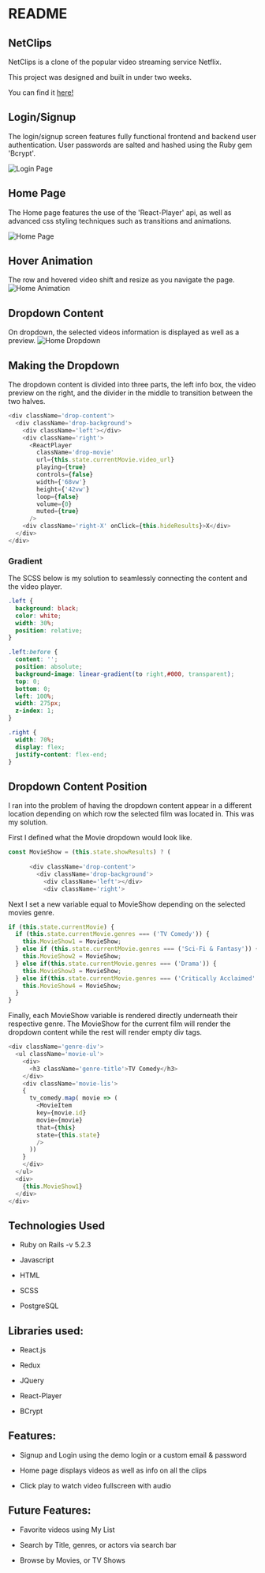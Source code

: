 # README

## NetClips

NetClips is a clone of the popular video streaming service Netflix.

This project was designed and built in under two weeks.

You can find it [here!](https://net-clips.herokuapp.com/?#/signup)

## Login/Signup

The login/signup screen features fully functional frontend and backend user authentication. 
User passwords are salted and hashed using the Ruby gem 'Bcrypt'.

![Login Page](/app/assets/images/login.png)


## Home Page

The Home page features the use of the 'React-Player' api, as well as advanced css
styling techniques such as transitions and animations.

![Home Page](/app/assets/images/home.png)

## Hover Animation

The row and hovered video shift and resize as you navigate the page.
![Home Animation](/app/assets/images/home_animation.png)

## Dropdown Content

On dropdown, the selected videos information is displayed as well as a preview.
![Home Dropdown](/app/assets/images/home_dropdown.png)

## Making the Dropdown

The dropdown content is divided into three parts, the left info box, the video preview on the right, and the divider in the middle to transition between the two halves.
```javascript
<div className='drop-content'>
  <div className='drop-background'>
    <div className='left'></div>
    <div className='right'>
      <ReactPlayer
        className='drop-movie'
        url={this.state.currentMovie.video_url}
        playing={true}
        controls={false}
        width={'68vw'}
        height={'42vw'}
        loop={false}
        volume={0}
        muted={true}
      />
    <div className='right-X' onClick={this.hideResults}>X</div>
  </div>
</div>
```
### Gradient

The SCSS below is my solution to seamlessly connecting the content and the video player.
```SCSS
.left {
  background: black;
  color: white;
  width: 30%;
  position: relative;
}

.left:before {
  content: '';
  position: absolute;
  background-image: linear-gradient(to right,#000, transparent);
  top: 0;
  bottom: 0;
  left: 100%;
  width: 275px;
  z-index: 1;
}

.right {
  width: 70%;
  display: flex;
  justify-content: flex-end;
}
```

## Dropdown Content Position

I ran into the problem of having the dropdown content appear in a different location depending on which row the selected film was located in. This was my solution.

First I defined what the Movie dropdown would look like.
```javascript
const MovieShow = (this.state.showResults) ? (
      
      <div className='drop-content'>
        <div className='drop-background'>
          <div className='left'></div>
          <div className='right'>
```

Next I set a new variable equal to MovieShow depending on the selected movies genre.

```javascript
if (this.state.currentMovie) {
  if (this.state.currentMovie.genres === ('TV Comedy')) {
    this.MovieShow1 = MovieShow;
  } else if (this.state.currentMovie.genres === ('Sci-Fi & Fantasy')) {
    this.MovieShow2 = MovieShow;
  } else if(this.state.currentMovie.genres === ('Drama')) {
    this.MovieShow3 = MovieShow;
  } else if(this.state.currentMovie.genres === ('Critically Acclaimed' {
    this.MovieShow4 = MovieShow;
  }
}
```

Finally, each MovieShow variable is rendered directly underneath their respective genre. The MovieShow for the current film will render the dropdown content while the rest will render empty div tags.

```javascript
<div className='genre-div'>     
  <ul className='movie-ul'>
    <div>
      <h3 className='genre-title'>TV Comedy</h3>
    </div>
    <div className='movie-lis'>
    {
      tv_comedy.map( movie => (
        <MovieItem
        key={movie.id}
        movie={movie}
        that={this}
        state={this.state}
        />
      ))
    }
    </div>
  </ul>
  <div>
    {this.MovieShow1}
  </div>
</div>
```

## Technologies Used
* Ruby on Rails -v 5.2.3

* Javascript

* HTML

* SCSS

* PostgreSQL

## Libraries used:
* React.js

* Redux

* JQuery

* React-Player

* BCrypt

## Features:
* Signup and Login using the demo login or a custom email & password

* Home page displays videos as well as info on all the clips

* Click play to watch video fullscreen with audio

## Future Features:
* Favorite videos using My List

* Search by Title, genres, or actors via search bar

* Browse by Movies, or TV Shows
